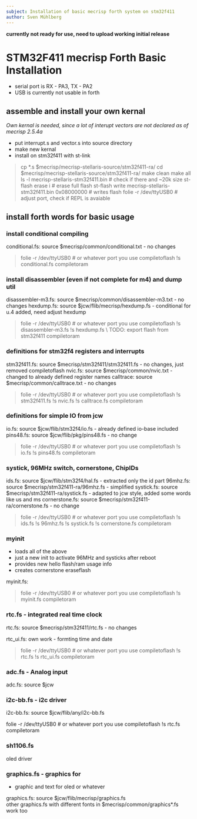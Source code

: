 ```yaml
---
subject: Installation of basic mecrisp forth system on stm32f411
author: Sven Mühlberg
---
```


**currently not ready for use, need to upload working initial release**

# STM32F411 mecrisp Forth Basic Installation

* serial port is RX - PA3, TX - PA2
* USB is currently not usable in forth

## assemble and install your own kernal

*Own kernal is needed, since a lot of interupt vectors are not declared as of mecrisp 2.5.4a*

* put interrupt.s and vector.s into source directory
* make new kernal
* install on stm32f411 with st-link 

> cp *.s $mecrisp/mecrisp-stellaris-source/stm32f411-ra/
> cd $mecrisp/mecrisp-stellaris-source/stm32f411-ra/
> make clean
> make all
> ls -l mecrisp-stellaris-stm32f411.bin # check if there and ~20k size
> st-flash erase i                      # erase full flash 
> st-flash write mecrisp-stellaris-stm32f411.bin 0x08000000 # writes flash
> folie -r /dev/ttyUSB0 # adjust port, check if REPL is avaiable


## install forth words for basic usage

### install conditional compiling

conditional.fs: source $mecrisp/common/conditional.txt - no changes

> folie -r /dev/ttyUSB0 # or whatever port you use
> compiletoflash
> !s conditional.fs
> compiletoram

### install disassembler (even if not complete for m4) and dump util

disassembler-m3.fs: source $mecrisp/common/disassembler-m3.txt - no changes
hexdump.fs: source $jcw/flib/mecrisp/hexdump.fs - conditional for u.4 added, need adjust hexdump

> folie -r /dev/ttyUSB0 # or whatever port you use
> compiletoflash
> !s disassembler-m3.fs
> !s hexdump.fs  \ TODO: export flash from stm32f411
> compiletoram


### definitions for stm32f4 registers and interrupts

stm32f411.fs: source $mecrisp/stm32f411/stm32f411.fs - no changes, just removed compiletoflash
nvic.fs: source $mecrisp/common/nvic.txt - changed to already defined register names
calltrace: source $mecrisp/common/calltrace.txt - no changes

> folie -r /dev/ttyUSB0 # or whatever port you use
> compiletoflash
> !s stm32f411.fs
> !s nvic.fs
> !s calltrace.fs
> compiletoram

### definitions for simple IO from jcw

io.fs: source $jcw/flib/stm32f4/io.fs - already defined io-base included
pins48.fs: source $jcw/flib/pkg/pins48.fs - no change

> folie -r /dev/ttyUSB0 # or whatever port you use
> compiletoflash
> !s io.fs
> !s pins48.fs
> compiletoram

### systick, 96MHz switch, cornerstone, ChipIDs

ids.fs: source $jcw/flib/stm32f4/hal.fs - extracted only the id part
96mhz.fs: source $mecrisp/stm32f411-ra/96mhz.fs - simplified
systick.fs: source $mecrisp/stm32f411-ra/systick.fs - adapted to jcw style, added some words like us and ms
cornerstone.fs: source $mecrisp/stm32f411-ra/cornerstone.fs - no change

> folie -r /dev/ttyUSB0 # or whatever port you use
> compiletoflash
> !s ids.fs
> !s 96mhz.fs
> !s systick.fs
> !s cornerstone.fs
> compiletoram

### myinit

* loads all of the above
* just a new init to activate 96MHz and systicks after reboot
* provides new hello flash/ram usage info
* creates cornerstone eraseflash

myinit.fs: 

> folie -r /dev/ttyUSB0 # or whatever port you use
> compiletoflash
> !s myinit.fs
> compiletoram

### rtc.fs - integrated real time clock

rtc.fs: source $mecrisp/stm32f411/rtc.fs - no changes

rtc_ui.fs: own work - formting time and date

> folie -r /dev/ttyUSB0 # or whatever port you use
> compiletoflash
> !s rtc.fs
> !s rtc_ui.fs
> compiletoram

### adc.fs - Analog input

adc.fs: source $jcw

### i2c-bb.fs - i2c driver

i2c-bb.fs: source $jcw/flib/any/i2c-bb.fs

folie -r /dev/ttyUSB0 # or whatever port you use
compiletoflash
!s rtc.fs
compiletoram

### sh1106.fs

oled driver

### graphics.fs - graphics for

* graphic and text for oled or whatever 

graphics.fs: source $jcw/flib/mecrisp/graphics.fs  
other graphics.fs with different fonts in $mecrisp/common/graphics*.fs work too
